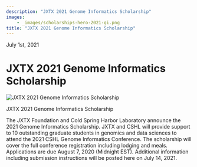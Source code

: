 ```yaml
---
description: "JXTX 2021 Genome Informatics Scholarship"
images:
    - _images/scholarships-hero-2021-gi.png
title: "JXTX 2021 Genome Informatics Scholarship"
---
```


<Date>July 1st, 2021</Date>

# JXTX 2021 Genome Informatics Scholarship

<Image alt="JXTX 2021 Genome Informatics Scholarship" image={props.images[0]}></Image>
<figcaption>JXTX 2021 Genome Informatics Scholarship</figcaption>

The JXTX Foundation and Cold Spring Harbor Laboratory announce the 2021 Genome Informatics Scholarship. JXTX and CSHL will provide support to 10 outstanding graduate students in genomics and data sciences to attend the 2021 CSHL Genome Informatics Conference. The scholarship will cover the full conference registration including lodging and meals.  Applications are due August 7, 2020 (Midnight EST). Additional information including submission instructions will be posted here on July 14, 2021.
